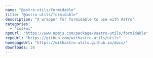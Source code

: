 ```yaml
---
name: "@astro-utils/formidable"
title: "@astro-utils/formidable"
description: "A wrapper for formidable to use with Astro"
categories:
  - "css+ui"
npmUrl: "https://www.npmjs.com/package/@astro-utils/formidable"
repoUrl: "https://github.com/withastro-utils/utils"
homepageUrl: "https://withastro-utils.github.io/docs/"
downloads: 38
---
```

